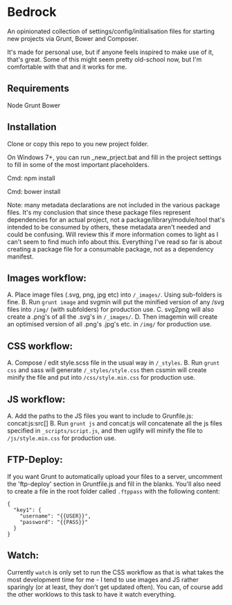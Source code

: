 Bedrock
=======

An opinionated collection of settings/config/initialisation files for starting new projects via Grunt, Bower and Composer.

It's made for personal use, but if anyone feels inspired to make use of it, that's great.
Some of this might seem pretty old-school now, but I'm comfortable with that and it works for me.

Requirements
------------

Node
Grunt
Bower


Installation
------------

Clone or copy this repo to you new project folder.

On Windows 7+, you can run _new_prject.bat and fill in the project settings to fill in some of the most important placeholders.

Cmd: npm install

Cmd: bower install

Note: many metadata declarations are not included in the various package files.
It's my conclusion that since these package files represent dependencies for an actual project, not
a package/library/module/tool that's intended to be consumed by others, these metadata aren't needed
and could be confusing.
Will review this if more information comes to light as I can't seem to find much info about this.
Everything I've read so far is about creating a package file for a consumable package, not as a 
dependency manifest.


Images workflow:
----------------

A. Place image files (.svg, png, jpg etc) into `/_images/`. Using sub-folders is fine.
B. Run `grunt image` and svgmin will put the minified version of any /svg files into `/img/` (with subfolders) for production use.
C. svg2png will also create a .png's of all the .svg's in `/_images/`.
D. Then imagemin will create an optimised version of all .png's .jpg's etc. in `/img/` for production use.


CSS workflow:
-------------

A. Compose / edit style.scss file in the usual way in `/_styles`.
B. Run `grunt css` and sass will generate `/_styles/style.css` then cssmin will create minify the file and put into `/css/style.min.css` for production use.



JS workflow:
------------

A. Add the paths to the JS files you want to include to Grunfile.js: concat:js:src[]
B. Run `grunt js` and concat:js will concatenate all the js files specified in `_scripts/script.js`, and then uglify will minify the file to `/js/style.min.css` for production use.


FTP-Deploy:
-----------

If you want Grunt to automatically upload your files to a server, uncomment the 'ftp-deploy' section in Gruntfile.js and fill in the blanks.
You'll also need to create a file in the root folder called `.ftppass` with the following content:

~~~
{
  "key1": {
    "username": "{{USER}}",
    "password": "{{PASS}}"
  }
}
~~~


Watch:
------

Currently `watch` is only set to run the CSS workflow as that is what takes the most development time for me - I tend to use images and JS rather sparingly (or at least, they don't get updated often).
You can, of course add the other worklows to this task to have it watch everything.
